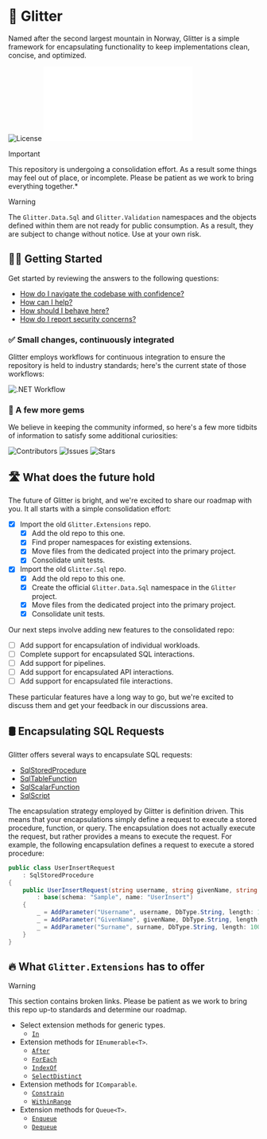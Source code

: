 # 🗻 Glitter

Named after the second largest mountain in Norway, Glitter is a simple framework for encapsulating functionality to keep
implementations clean, concise, and optimized.

![License](https://img.shields.io/github/license/tacosontitan/Glitter?logo=github&style=for-the-badge)
![Release Notes](./resources/RELEASE_NOTES.md)

> [!IMPORTANT]
> This repository is undergoing a consolidation effort. As a result some things may feel out of place, or incomplete.
> Please be patient as we work to bring everything together.*

> [!WARNING]
> The `Glitter.Data.Sql` and `Glitter.Validation` namespaces and the objects defined within them are not ready for public consumption.
> As a result, they are subject to change without notice. Use at your own risk.

## 💁‍♀️ Getting Started

Get started by reviewing the answers to the following questions:

- [How do I navigate the codebase with confidence?](http://glitter.tacosontitan.com)
- [How can I help?](./resources/CONTRIBUTING.md)
- [How should I behave here?](./resources/CODE_OF_CONDUCT.md)
- [How do I report security concerns?](./resources/SECURITY.md)

### ✅ Small changes, continuously integrated

Glitter employs workflows for continuous integration to ensure the repository is held to industry standards; here's the
current state of those workflows:

![.NET Workflow](https://img.shields.io/github/actions/workflow/status/tacosontitan/Glitter/dotnet.yml?label=Build%20and%20Test&logo=dotnet&style=for-the-badge)

### 💎 A few more gems

We believe in keeping the community informed, so here's a few more tidbits of information to satisfy some additional
curiosities:

![Contributors](https://img.shields.io/github/contributors/tacosontitan/Glitter?logo=github&style=for-the-badge)
![Issues](https://img.shields.io/github/issues/tacosontitan/Glitter?logo=github&style=for-the-badge)
![Stars](https://img.shields.io/github/stars/tacosontitan/Glitter?logo=github&style=for-the-badge)

## 🛣️ What does the future hold

The future of Glitter is bright, and we're excited to share our roadmap with you. It all starts with a simple
consolidation effort:

- [x] Import the old `Glitter.Extensions` repo.
    - [x] Add the old repo to this one.
    - [x] Find proper namespaces for existing extensions.
    - [x] Move files from the dedicated project into the primary project.
    - [x] Consolidate unit tests.
- [x] Import the old `Glitter.Sql` repo.
    - [x] Add the old repo to this one.
    - [x] Create the official `Glitter.Data.Sql` namespace in the `Glitter` project.
    - [x] Move files from the dedicated project into the primary project.
    - [x] Consolidate unit tests.

Our next steps involve adding new features to the consolidated repo:

- [ ] Add support for encapsulation of individual workloads.
- [ ] Complete support for encapsulated SQL interactions.
- [ ] Add support for pipelines.
- [ ] Add support for encapsulated API interactions.
- [ ] Add support for encapsulated file interactions.

These particular features have a long way to go, but we're excited to discuss them and get your feedback in our
discussions area.

## 🛢️ Encapsulating SQL Requests

Glitter offers several ways to encapsulate SQL requests:

- [SqlStoredProcedure](./src/Glitter/Data/Sql/SqlStoredProcedure.cs)
- [SqlTableFunction](./src/Glitter/Data/Sql/SqlTableFunction.cs)
- [SqlScalarFunction](./src/Glitter/Data/Sql/SqlScalarFunction.cs)
- [SqlScript](./src/Glitter/Data/Sql/SqlScript.cs)

The encapsulation strategy employed by Glitter is definition driven. This means that your encapsulations simply define a
request to execute a stored procedure, function, or query. The encapsulation does not actually execute the request, but
rather provides a means to execute the request. For example, the following encapsulation defines a request to execute a
stored procedure:

```csharp
public class UserInsertRequest
    : SqlStoredProcedure
{
    public UserInsertRequest(string username, string givenName, string surname)
        : base(schema: "Sample", name: "UserInsert")
    {
        _ = AddParameter("Username", username, DbType.String, length: 100);
        _ = AddParameter("GivenName", givenName, DbType.String, length: 100);
        _ = AddParameter("Surname", surname, DbType.String, length: 100);
    }
}
```

## 🔥 What `Glitter.Extensions` has to offer

> [!WARNING]
> This section contains broken links. Please be patient as we work to bring this repo up-to standards and determine our
> roadmap.

- Select extension methods for generic types.
    - [`In`](https://github.com/tacosontitan/Glitter.Extensions/wiki/Glitter.Extensions.Generics#in)
- Extension methods for `IEnumerable<T>`.
    - [`After`](https://github.com/tacosontitan/Glitter.Extensions/wiki/Glitter.Extensions.Collections#after)
    - [`ForEach`](https://github.com/tacosontitan/Glitter.Extensions/wiki/Glitter.Extensions.Collections#foreach)
    - [`IndexOf`](https://github.com/tacosontitan/Glitter.Extensions/wiki/Glitter.Extensions.Collections#indexof)
    - [`SelectDistinct`](https://github.com/tacosontitan/Glitter.Extensions/wiki/Glitter.Extensions.Collections#selectdistinct)
- Extension methods for `IComparable`.
    - [`Constrain`](https://github.com/tacosontitan/Glitter.Extensions/wiki/Glitter.Extensions#constrain)
    - [`WithinRange`](https://github.com/tacosontitan/Glitter.Extensions/wiki/Glitter.Extensions#withinrange)
- Extension methods for `Queue<T>`.
    - [`Enqueue`](https://github.com/tacosontitan/Glitter.Extensions/wiki/Glitter.Extensions.Collections#enqueue)
    - [`Dequeue`](https://github.com/tacosontitan/Glitter.Extensions/wiki/Glitter.Extensions.Collections#dequeue)
